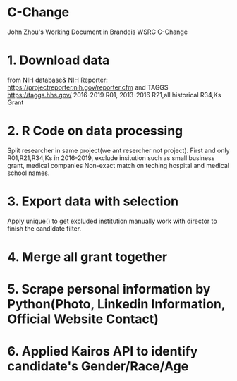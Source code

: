 # C-Change
John Zhou's Working Document in Brandeis WSRC C-Change
# 1. Download data 
from NIH database& NIH Reporter: https://projectreporter.nih.gov/reporter.cfm and TAGGS https://taggs.hhs.gov/
2016-2019 R01, 2013-2016 R21,all historical R34,Ks Grant
# 2. R Code on data processing
Split researcher in same project(we ant resercher not project).  First and only R01,R21,R34,Ks in 2016-2019, exclude insitution such as small business grant, medical companies
Non-exact match on teching hospital and medical school names.
# 3. Export data with selection
Apply unique() to get excluded institution manually work with director to finish the candidate filter.
# 4. Merge all grant together
# 5. Scrape personal information by Python(Photo, Linkedin Information, Official Website Contact)
# 6. Applied Kairos API to identify candidate's Gender/Race/Age
